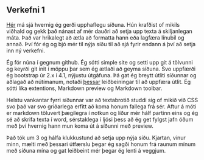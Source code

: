 ## Verkefni 1 
[Hér](https://notendur.hi.is/jrj11/HTML/Undir/verkefni1.html) má sjá hvernig ég gerði upphaflegu síðuna. Hún krafðist of mikils viðhald og gekk það nánast af mér dauðri að setja upp texta á skiljanlegan máta. Það var hrikalegt að ætla að formatta hann eða lagfæra línubil og annað. Því fór ég og bjó mér til nýja síðu til að sjá fyrir endann á því að setja inn ný verkefni.

Ég fór núna í gegnum github. Ég sótti simple site og setti upp git á tölvunni og keyrði git init í möppu þar sem ég ætlaði að geyma síðuna. Svo uppfærði ég bootstrap úr 2.x í 4.1, nýjustu útgáfuna. Þá gat ég breytt útliti síðunnar og aðlagað að nútímanum, notaði [þessar](https://getbootstrap.com/docs/4.4/components/navbar/?fbclid=IwAR1m_pv6toy-r2buBr3-2g1FZC049L4-fiC2T44lzRxFo5-zuADO6qhH89E#color-schemes) leiðbeiningar til að uppfæra útlit. Ég sótti líka extentions, Markdown preview og Markdown toolbar. 

Helstu vankantar fyrri síðunnar var að textabrotið studdi sig of mikið við CSS svo það var svo gríðarlega erfitt að koma honum fallega frá sér. Aftur á móti er markdown töluvert þægilegra í notkun og líður mér hálf partinn eins og ég sé að skrifa texta í word, sérstaklega í ljósi þess að ég get fylgst jafn óðum með því hvernig hann mun koma út á síðunni með preview.

Það tók um 3 og hálfa klukkustund að setja upp nýja síðu. Kjartan, vinur minn, mælti með þessari útfærslu þegar ég sagði honum frá raunum mínum með síðuna mína og gat leiðbeint mér þegar ég lenti á veggjum. 